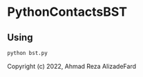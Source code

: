 # PythonContactsBST

## Using

```bash
python bst.py
```

Copyright (c) 2022, Ahmad Reza AlizadeFard
